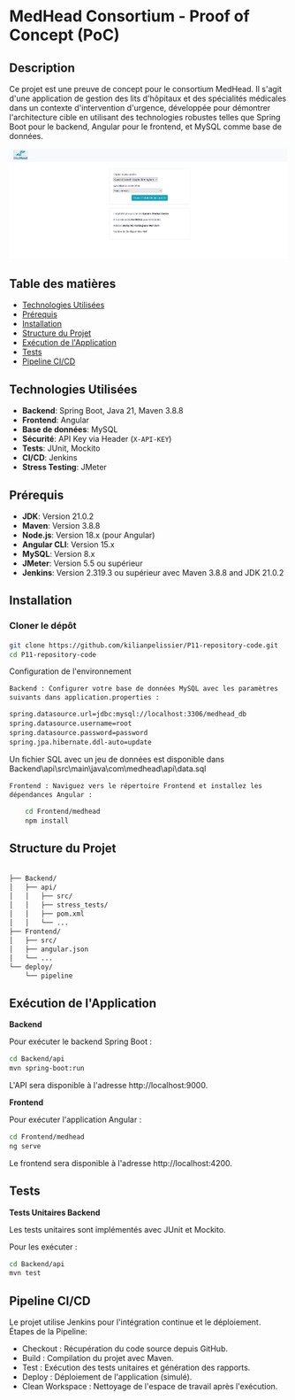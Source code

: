 # MedHead Consortium - Proof of Concept (PoC)

## Description

Ce projet est une preuve de concept pour le consortium MedHead. Il s'agit d'une application de gestion des lits d'hôpitaux et des spécialités médicales dans un contexte d'intervention d'urgence, développée pour démontrer l'architecture cible en utilisant des technologies robustes telles que Spring Boot pour le backend, Angular pour le frontend, et MySQL comme base de données.

![Interface Exemple](./Frontend/interface_exemple.png)

## Table des matières

- [Technologies Utilisées](#technologies-utilisées)
- [Prérequis](#prérequis)
- [Installation](#installation)
- [Structure du Projet](#structure-du-projet)
- [Exécution de l'Application](#exécution-de-lapplication)
- [Tests](#tests)
- [Pipeline CI/CD](#pipeline-cicd)

## Technologies Utilisées

- **Backend**: Spring Boot, Java 21, Maven 3.8.8
- **Frontend**: Angular
- **Base de données**: MySQL
- **Sécurité**: API Key via Header (`X-API-KEY`)
- **Tests**: JUnit, Mockito
- **CI/CD**: Jenkins
- **Stress Testing**: JMeter

## Prérequis

- **JDK**: Version 21.0.2
- **Maven**: Version 3.8.8
- **Node.js**: Version 18.x (pour Angular)
- **Angular CLI**: Version 15.x
- **MySQL**: Version 8.x
- **JMeter**: Version 5.5 ou supérieur
- **Jenkins**: Version 2.319.3 ou supérieur avec Maven 3.8.8 and JDK 21.0.2

## Installation

### Cloner le dépôt

```bash
git clone https://github.com/kilianpelissier/P11-repository-code.git
cd P11-repository-code
```

Configuration de l'environnement

    Backend : Configurer votre base de données MySQL avec les paramètres suivants dans application.properties :

```bash
spring.datasource.url=jdbc:mysql://localhost:3306/medhead_db
spring.datasource.username=root
spring.datasource.password=password
spring.jpa.hibernate.ddl-auto=update
```
Un fichier SQL avec un jeu de données est disponible dans Backend\api\src\main\java\com\medhead\api\data.sql


    Frontend : Naviguez vers le répertoire Frontend et installez les dépendances Angular :

```bash
    cd Frontend/medhead
    npm install
```

## Structure du Projet

```plaintext

├── Backend/
│   ├── api/
│   │   ├── src/
│   │   ├── stress_tests/
│   │   ├── pom.xml
│   │   └── ...
├── Frontend/
│   ├── src/
│   ├── angular.json
│   └── ...
└── deploy/
    └── pipeline

```

## Exécution de l'Application
**Backend**

Pour exécuter le backend Spring Boot :

```bash
cd Backend/api
mvn spring-boot:run
```

L'API sera disponible à l'adresse http://localhost:9000.

**Frontend**

Pour exécuter l'application Angular :

```bash
cd Frontend/medhead
ng serve
```

Le frontend sera disponible à l'adresse http://localhost:4200.

## Tests
**Tests Unitaires Backend**

Les tests unitaires sont implémentés avec JUnit et Mockito.

Pour les exécuter :

```bash
cd Backend/api
mvn test
```

## Pipeline CI/CD

Le projet utilise Jenkins pour l'intégration continue et le déploiement.
Étapes de la Pipeline:

- Checkout : Récupération du code source depuis GitHub.
- Build : Compilation du projet avec Maven.
- Test : Exécution des tests unitaires et génération des rapports.
- Deploy : Déploiement de l'application (simulé).
- Clean Workspace : Nettoyage de l'espace de travail après l'exécution.

